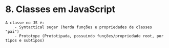 # 8. Classes em JavaScript

    A classe no JS é:
        - Syntactical sugar (herda funções e propriedades de classes "pai")
        - Prototype (Prototipada, possuindo funções/propriedade root, por tipos e subtipos)